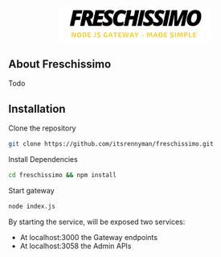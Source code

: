 <p align="center"><img src="./logo.png" width="60%"></p>

## About Freschissimo

Todo

## Installation

Clone the repository

```bash
git clone https://github.com/itsrennyman/freschissimo.git
```

Install Dependencies

```bash
cd freschissimo && npm install
```

Start gateway

```bash
node index.js
```

By starting the service, will be exposed two services:

- At localhost:3000 the Gateway endpoints
- At localhost:3058 the Admin APIs
